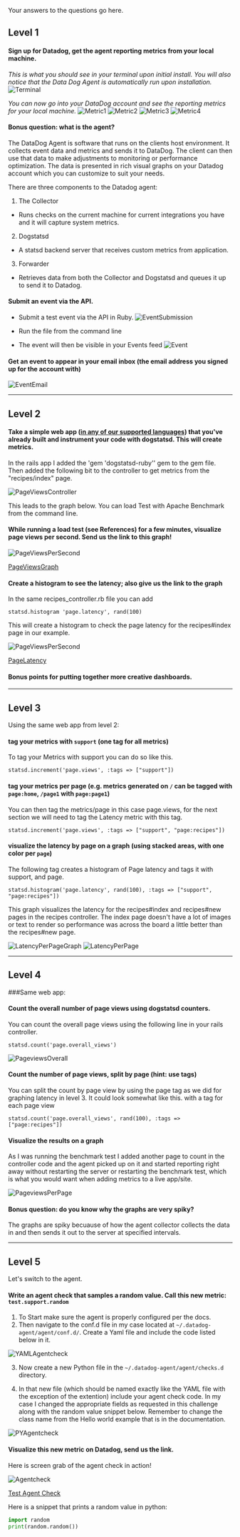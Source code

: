 Your answers to the questions go here.


## Level 1

#### Sign up for Datadog, get the agent reporting metrics from your local machine.

*This is what you should see in your terminal upon initial install.  You will also notice that the Data Dog Agent is automatically run upon installation.*
![Terminal](imgs/DD_initial_install.png)

*You can now go into your DataDog account and see the reporting metrics for your local machine.*
![Metric1](imgs/cpu.png)
![Metric2](imgs/disk_free.png)
![Metric3](imgs/disk_total.png)
![Metric4](imgs/memory_used.png)


#### Bonus question: what is the agent?

The DataDog Agent is software that runs on the clients host environment. It collects event data and metrics and sends it to DataDog. The client can then use that data to make adjustments to monitoring or performance optimization.  The data is presented in rich visual graphs on your Datadog account which you can customize to suit your needs.

There are three components to the Datadog agent:

1. The Collector
  * Runs checks on the current machine for current integrations you have and it will capture system metrics.

2. Dogstatsd
  * A statsd backend server that receives custom metrics from application.

3. Forwarder
  * Retrieves data from both the Collector and Dogstatsd and queues it up to send it to Datadog.

#### Submit an event via the API.
* Submit a test event via the API in Ruby.
![EventSubmission](imgs/event_submission.png)

* Run the file from the command line

* The event will then be visible in your Events feed
![Event](imgs/event_screen_shot.png)


####  Get an event to appear in your email inbox (the email address you signed up for the account with)

![EventEmail](imgs/event_email.png)

____

## Level 2

#### Take a simple web app ([in any of our supported languages](http://docs.datadoghq.com/libraries/)) that you've already built and instrument your code with dogstatsd. This will create **metrics**.

In the rails app I added the 'gem 'dogstatsd-ruby'' gem to the gem file. Then added the following bit to the controller to get metrics from the "recipes/index" page.

![PageViewsController](imgs/page_views_controller.png)

This leads to the graph below.  You can load Test with Apache Benchmark from the command line.


#### While running a load test (see References) for a few minutes, visualize page views per second. Send us the link to this graph!

![PageViewsPerSecond](imgs/index_load_test.png)

[PageViewsGraph](https://app.datadoghq.com/graph/embed?token=4e73193c2a00b2f360a6101c03c70737c463702043102d73716e63c4adee5c33&height=300&width=600&legend=true)


#### Create a histogram to see the latency; also give us the link to the graph

In the same recipes_controller.rb file you can add
```
statsd.histogram 'page.latency', rand(100)
```

This will create a histogram to check the page latency for the recipes#index page in our example.

![PageViewsPerSecond](imgs/page_latency.png)

[PageLatency](https://app.datadoghq.com/dash/47811/recipe-menu?live=true&from_ts=1430025189984&to_ts=1430028789984&tile_size=m&fullscreen=58282083)



#### Bonus points for putting together more creative dashboards.

____

## Level 3
Using the same web app from level 2:

#### tag your metrics with `support` (one tag for all metrics)
To tag your Metrics with support you can do so like this.
```
statsd.increment('page.views', :tags => ["support"])
```

#### tag your metrics per page (e.g. metrics generated on `/` can be tagged with `page:home`, `/page1` with  `page:page1`)
You can then tag the metrics/page in this case page.views, for the next section  we will need to tag the Latency metric with this tag.

```
statsd.increment('page.views', :tags => ["support", "page:recipes"])
```


#### visualize the latency by page on a graph (using stacked areas, with one color per `page`)
The following tag creates a histogram of Page latency and tags it with support, and page.
```
statsd.histogram('page.latency', rand(100), :tags => ["support", "page:recipes"])
```

This graph visualizes the latency for the recipes#index and recipes#new pages in the recipes controller.  The index page doesn't have a lot of images or text to render so performance was across the board a little better than the recipes#new page.

![LatencyPerPageGraph](imgs/latency_perpage_graph.png)
![LatencyPerPage](imgs/latency_perpage.png)


____

## Level 4
###Same web app:

#### Count the overall number of page views using dogstatsd counters.
You can count the overall page views using the following line in your rails controller.
```
statsd.count('page.overall_views')
```

![PageviewsOverall](imgs/pageviews_overall.png)

#### Count the number of page views, split by page (hint: use tags)
You can split the count by page view by using the page tag as we did for graphing latency in level 3.  It could look somewhat like this. with a tag for each page view
```
statsd.count('page.overall_views', rand(100), :tags => ["page:recipes"])
```

#### Visualize the results on a graph
As I was running the benchmark test I added another page to count in the controller code and the agent picked up on it and started reporting right away without restarting the server or restarting the benchmark test, which is what you would want when adding metrics to a live app/site.

![PageviewsPerPage](imgs/page_views_per_page.png)

#### Bonus question: do you know why the graphs are very spiky?
The graphs are spiky becuause of how the agent collector collects the data in and then sends it out to the server at specified intervals.

____

## Level 5

Let's switch to the agent.

#### Write an agent check that samples a random value. Call this new metric: `test.support.random`

1. To Start make sure the agent is properly configured per the docs.
2. Then navigate to the conf.d file in my case located at ```~/.datadog-agent/agent/conf.d/```.  Create a Yaml file and include the code listed below in it.

![YAMLAgentcheck](imgs/yaml_test1_check.png)

3. Now create a new Python file in the ```~/.datadog-agent/agent/checks.d``` directory.

4. In that new file (which should be named exactly like the YAML file with the exception of the extention) include your agent check code.  In my case I changed the appropriate fields as requested in this challenge along with the random value snippet below.  Remember to change the class name from the Hello world example that is in the documentation.

![PYAgentcheck](imgs/python_test1_check.png)




#### Visualize this new metric on Datadog, send us the link.
Here is screen grab of the agent check in action!

![Agentcheck](imgs/agent_test1_check.png)

[Test Agent Check](https://app.datadoghq.com/graph/embed?token=af940601902cce998a04f3121258716440a4f4b5c13f1f848076933aac89f76a&height=300&width=600&legend=false)


Here is a snippet that prints a random value in python:

```python
import random
print(random.random())
```